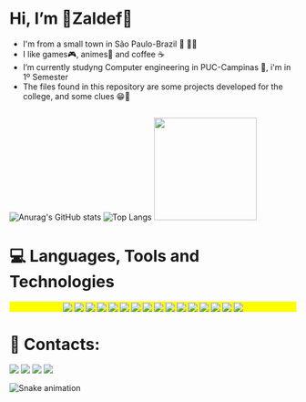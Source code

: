 # Hi, I’m 🔰Zaldef🔰 
- I'm from a small town in São Paulo-Brazil :city_sunrise: 💚💛
- I like games🎮, animes🍡 and coffee ☕
- I’m currently studyng Computer engineering in PUC-Campinas 🏫, i'm in 1º Semester
- The files found in this repository are some projects developed for the college, and some clues 😁💜
##
![Anurag's GitHub stats](https://github-readme-stats.vercel.app/api?username=Zaldef&count_private=true&show_icons=true&theme=midnight-purple&count_private=disable&card_width=400px&line_height=24)
![Top Langs](https://github-readme-stats.vercel.app/api/top-langs/?username=Zaldef&langs_count=8&layout=compact&theme=midnight-purple)
<img height="180em" src="https://github-profile-trophy.vercel.app/?username=Zaldef&theme=tokyonight&column=-1&&margin-w=10"/>

<h1 align="left">                                                                                                                                                       
💻 Languages, Tools and Technologies </h1>
  
  <p align="center" style="background:yellow">
<img align="center" src="https://img.shields.io/badge/-JavaScript-7F3ACE?style=flat&logo=javascript"/>
<img align="center" src="https://img.shields.io/badge/-HTML-7F3ACE?style=flat&logo=HTML5"/>
<img align="center" src="https://img.shields.io/badge/-CSS-7F3ACE?style=flat&logo=CSS3&logoColor=1572B6"/>
<img align="center" src="https://img.shields.io/badge/-Git-7F3ACE?style=flat&logo=git"/>
<img align="center" src="https://img.shields.io/badge/-GitHub-7F3ACE?style=flat&logo=github"/>
<img align="center" src="https://img.shields.io/badge/-Docker-7F3ACE?style=flat&logo=docker"/>
<img align="center" src="https://img.shields.io/badge/-Visual%20Studio%20Code-7F3ACE?style=flat&logo=visual-studio-code&logoColor=007ACC"/>
<img align="center" src="https://img.shields.io/badge/powershell-7F3ACE?style=flat&logo=powershell&logoColor=5391FE?"/>
<img align="center" src="https://img.shields.io/badge/PHP-7F3ACE?style=flat&logo=php&logoColor=777BB4?"/>
<img align="center" src="https://img.shields.io/badge/Markdown-7F3ACE?style=flat&logo=markdown&logoColor=000000"/>
<img align="center" src="https://img.shields.io/badge/Bootstrap-7F3ACE?style=flat&logo=bootstrap&logoColor=563D7C"/>
<img align="center" src="https://img.shields.io/badge/Laravel-7F3ACE?style=flat&logo=laravel&logoColor=FF2D20"/>
<img align="center" src="https://img.shields.io/badge/MySQL-7F3ACE?style=flat&logo=mysql&logoColor=00000F"/>
<img align="center" src="https://img.shields.io/badge/MongoDB-7F3ACE?style=flat&logo=mongodb&logoColor=4EA94B"/>
<img align="center" src="https://img.shields.io/badge/Microsoft_Excel-7F3ACE?style=flat&logo=microsoft-excel&logoColor=217346"/>
<img align="center" src="https://img.shields.io/badge/Microsoft-7F3ACE?style=flat&logo=microsoft&logoColor=white"/>
<h1 align="left">🔗 Contacts:</h1>
<p align="left">
<a href = "https://www.instagram.com/roelli.exe/"><img src="https://img.icons8.com/fluent/48/000000/instagram-new.png"/></a>
<a href = "mailto:guilhermeroelli@gmail.com"><img src="https://img.icons8.com/fluent/48/000000/gmail.png"/></a>
<a href = "https://www.linkedin.com/in/gui-roelli-a52584254/"><img src="https://img.icons8.com/fluent/48/000000/linkedin"/></a>
<a href = "https://www.linkedin.com/in/gui-roelli-a52584254/"><img src="https://img.icons8.com/color/48/000000/discord-logo.png"/></a>
</p>

  ![Snake animation](https://github.com/zaldef/zaldef/blob/output/github-contribution-grid-snake.svg)


